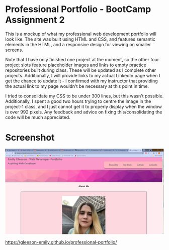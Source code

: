# Professional Portfolio - BootCamp Assignment 2

This is a mockup of what my professional web development portfolio will look like. The site was built using HTML and CSS, and features semantic elements in the HTML, and a responsive design for viewing on smaller screens.

Note that I have only finished one project at the moment, so the other four project slots feature placeholder images and links to empty practice repositories built during class. These will be updated as I complete other projects. Additionally, I will provide links to my actual LinkedIn page when I get the chance to update it - I confirmed with my instructor that providing the actual link to my page wouldn't be necessary at this point in time.

I tried to consolidate my CSS to be under 300 lines, but this wasn't possible. Additionally, I spent a good two hours trying to centre the image in the project-1 class, and I just cannot get it to properly display when the window is over 992 pixels. Any feedback and advice on fixing this/consolidating the code will be much appreciated.

# Screenshot
![Portfolio](./assets/images/portfolio-screenshot.png)

https://gleeson-emily.github.io/professional-portfolio/

